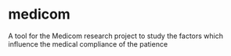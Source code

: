 # medicom
A tool for the Medicom research project to study the factors which influence the medical compliance of the patience
